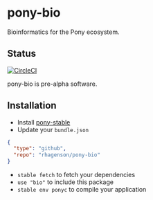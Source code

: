 # pony-bio

Bioinformatics for the Pony ecosystem.

## Status

[![CircleCI](https://circleci.com/gh/rhagenson/pony-bio.svg?style=svg)](https://circleci.com/gh/rhagenson/pony-bio)

pony-bio is pre-alpha software.

## Installation

* Install [pony-stable](https://github.com/ponylang/pony-stable)
* Update your `bundle.json`

```json
{
  "type": "github",
  "repo": "rhagenson/pony-bio"
}
```

* `stable fetch` to fetch your dependencies
* `use "bio"` to include this package
* `stable env ponyc` to compile your application
